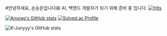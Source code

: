 #안녕하세요, 손승운입니다:smile:
AI, 백엔드 개발자가 되기 위해 준비 중 입니다. 
[![Hits](https://hits.seeyoufarm.com/api/count/incr/badge.svg?url=https%3A%2F%2Fgithub.com%2Fthstmddns&count_bg=%2379C83D&title_bg=%23555555&icon=&icon_color=%23E7E7E7&title=hits&edge_flat=false)](https://hits.seeyoufarm.com)

[![Anurag's GitHub stats](https://github-readme-stats.vercel.app/api?username=thstmddns)](https://github.com/anuraghazra/github-readme-stats)
[![Solved.ac Profile](http://mazassumnida.wtf/api/v2/generate_badge?boj=thstmddns)](https://solved.ac/thstmddns/)

![K-Junyyy's GitHub stats](https://github-readme-stats.vercel.app/api?username=thstmddns&show_icons=true&theme=onedark)  
